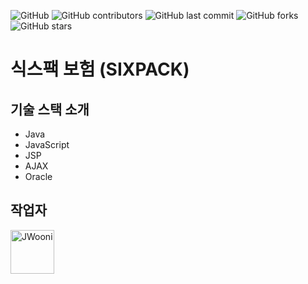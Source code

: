 ![GitHub](https://img.shields.io/github/license/SIXPACK-insurance/SIXPACK)
![GitHub contributors](https://img.shields.io/github/contributors/SIXPACK-insurance/SIXPACK)
![GitHub last commit](https://img.shields.io/github/last-commit/SIXPACK-insurance/SIXPACK)
![GitHub forks](https://img.shields.io/github/forks/OnlineAlgorismStudy/SIXPACKt?style=social)
![GitHub stars](https://img.shields.io/github/stars/OnlineAlgorismStudy/SIXPACK?style=social)

# 식스팩 보험 (SIXPACK)

## 기술 스택 소개
- Java
- JavaScript
- JSP
- AJAX
- Oracle

## 작업자
<a href="https://github.com/JWooni">
    <img src="https://avatars2.githubusercontent.com/u/45754698?s=460&u=d13cb5f5bb10c17defdc1e1f97d341949cc8af6d&v=4" title="JWooni" width="70" height="70">
</a>
